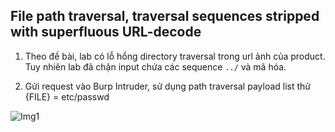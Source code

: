 ## File path traversal, traversal sequences stripped with superfluous URL-decode

1. Theo đề bài, lab có lỗ hổng directory traversal trong url ảnh của product. Tuy nhiên lab đã chặn input chứa các sequence ``../`` và mã hóa.

2. Gửi request vào Burp Intruder, sử dụng path traversal payload list thử {FILE} = etc/passwd 

![Img1](\asset/../img/intruder.png)